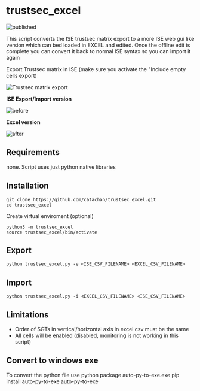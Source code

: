 # trustsec_excel
![published](https://static.production.devnetcloud.com/codeexchange/assets/images/devnet-published.svg)

This script converts the ISE trustsec matrix export to a more ISE web gui like version which can bed loaded in EXCEL and edited. Once the offline edit is complete you can convert it back to normal ISE syntax so you can import it again

Export Trustsec matrix in ISE (make sure you activate the "Include empty cells export)

![Trustsec matrix export](https://i.ibb.co/F8ZTWnf/ise-export.png)

**ISE Export/Import version**

![before](https://i.ibb.co/LZ1ftMs/before.png)

**Excel version**

![after](https://i.ibb.co/NKd1B52/after.png)
## Requirements
none. Script uses just python native libraries

## Installation

``` 
git clone https://github.com/catachan/trustsec_excel.git
cd trustsec_excel
```

Create virtual enviroment (optional)

``` 
python3 -m trustsec_excel
source trustsec_excel/bin/activate
```


## Export
``` 
python trustsec_excel.py -e <ISE_CSV_FILENAME> <EXCEL_CSV_FILENAME>
``` 

## Import
``` 
python trustsec_excel.py -i <EXCEL_CSV_FILENAME> <ISE_CSV_FILENAME> 
``` 

## Limitations
* Order of SGTs in vertical/horizontal axis in excel csv must be the same
* All cells will be enabled (disabled, monitoring is not working in this script)

## Convert to windows exe
To convert the python file use python package auto-py-to-exe.exe
pip install auto-py-to-exe
auto-py-to-exe
